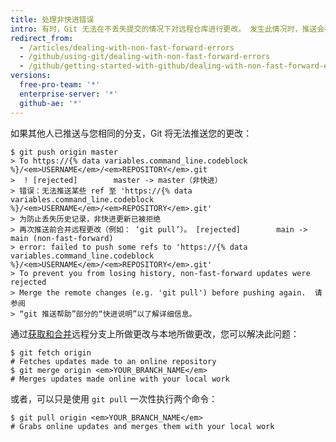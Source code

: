 ```yaml
---
title: 处理非快进错误
intro: 有时，Git 无法在不丢失提交的情况下对远程仓库进行更改。 发生此情况时，推送会被拒绝。
redirect_from:
  - /articles/dealing-with-non-fast-forward-errors
  - /github/using-git/dealing-with-non-fast-forward-errors
  - /github/getting-started-with-github/dealing-with-non-fast-forward-errors
versions:
  free-pro-team: '*'
  enterprise-server: '*'
  github-ae: '*'
---
```


如果其他人已推送与您相同的分支，Git 将无法推送您的更改：

```shell
$ git push origin master
> To https://{% data variables.command_line.codeblock %}/<em>USERNAME</em>/<em>REPOSITORY</em>.git
>  ! [rejected]        master -> master（非快进）
> 错误：无法推送某些 ref 至 'https://{% data variables.command_line.codeblock %}/<em>USERNAME</em>/<em>REPOSITORY</em>.git'
> 为防止丢失历史记录，非快进更新已被拒绝
> 再次推送前合并远程更改（例如： ‘git pull’）。 [rejected]        main -> main (non-fast-forward)
> error: failed to push some refs to 'https://{% data variables.command_line.codeblock %}/<em>USERNAME</em>/<em>REPOSITORY</em>.git'
> To prevent you from losing history, non-fast-forward updates were rejected
> Merge the remote changes (e.g. 'git pull') before pushing again.  请参阅
> “git 推送帮助”部分的“快进说明”以了解详细信息。
```

通过[获取和合并](/github/getting-started-with-github/getting-changes-from-a-remote-repository)远程分支上所做更改与本地所做更改，您可以解决此问题：

```shell
$ git fetch origin
# Fetches updates made to an online repository
$ git merge origin <em>YOUR_BRANCH_NAME</em>
# Merges updates made online with your local work
```

或者，可以只是使用 `git pull` 一次性执行两个命令：

```shell
$ git pull origin <em>YOUR_BRANCH_NAME</em>
# Grabs online updates and merges them with your local work
```
